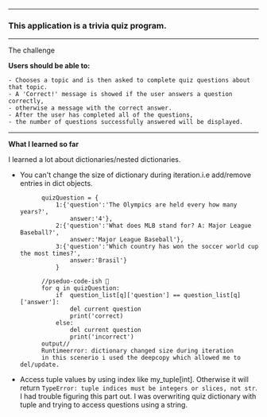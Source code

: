 _______________________________________________

### This application is a trivia quiz program.
_______________________________________________


The challenge

**Users should be able to:**

    - Chooses a topic and is then asked to complete quiz questions about that topic.
    - A 'Correct!' message is showed if the user answers a question correctly,
    - otherwise a message with the correct answer.
    - After the user has completed all of the questions,
    - the number of questions successfully answered will be displayed.
_______________________
**What I learned so far**

I learned a lot about dictionaries/nested dictionaries.

- You can't change the size of dictionary during iteration.i.e add/remove entries in dict objects.
        
            quizQuestion = {  
                1:{'question':'The Olympics are held every how many years?',
                    answer:'4'},
                2:{'question':'What does MLB stand for? A: Major League Baseball?',
                    answer:'Major League Baseball'},
                3:{'question':'Which country has won the soccer world cup the most times?',
                    answer:'Brasil'}
                }

            //pseduo-code-ish 🥴
            for q in quizQuestion:
                if  question_list[q]['question'] == question_list[q]['answer']:
                    del current question
                    print('correct)
                else:
                    del current question
                    print('incorrect') 
            output//
            Runtimeerror: dictionary changed size during iteration
            in this scenerio i used the deepcopy which allowed me to del/update.


- Access tuple values by using index like my_tuple[int].
    Otherwise it will return `TypeError: tuple indices must be integers or slices, not str`.
    I had trouble figuring this part out. I was overwriting quiz dictionary with tuple and trying to access questions using a string.


